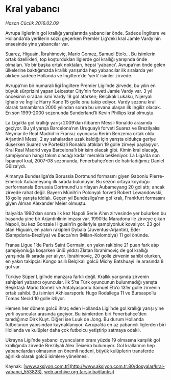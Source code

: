 # Kral yabancı

*Hasan Cücük 2016.02.09*

<div class="pNewsDetailMainContent ctx_content" itemprop="articleBody">
 <p>
  Avrupa liglerinin gol krallığı yarışlarında yabancılar önde. Sadece İngiltere ve Hollanda’da yerlilerin sözü geçerken PremIer Lig’deki kral JamIe Vardy’nin ensesinde yine yabancılar var.
 </p>
 <p>
  Suarez, Higuain, İbrahimoviç, Mario Gomez, Samuel Eto’o... Bu isimlerin ortak özellikleri, top koşturdukları liglerde gol krallığı yarışında önde olmaları. Ve bir başka ortak noktaları, hepsi ‘yabancı’. Avrupa’nın önde gelen ülkelerine baktığımızda krallık yarışında hep yabancılar ilk sıralarda yer alırken sadece Hollanda ve İngiltere’de ‘yerli’ isimler zirvede.
 </p>
 <p>
  Avrupa’nın bir numaralı ligi İngiltere Premier Ligi’nde zirvede, bu yılın en büyük sürprizini yapan Leicester City’nin forveti Jamie Vardy var. 3 yıl öncesinin sıradan ismi Vardy 18 gol atarken; Belçikalı Lukaku, Nijeryalı Ighalo ve İngiliz Harry Kane 15 golle onu takip ediyor. Vardy sezonu kral olarak tamamlarsa 2000 yılından sonra bu unvana ulaşan ilk İngiliz olacak. En son 1999-2000 sezonunda Sunderland’li Kevin Phillips kral olmuştu.
 </p>
 <p>
  La Liga’da gol krallığı yarışı 2009’dan itibaren Messi-Ronaldo arasında geçiyor. Bu yıl yarışa Barcelona’nın Uruguaylı forveti Suarez ve Brezilyalısı Neymar ile Real Madrid’in Fransız oyuncusu Kerim Benzema ortak oldu. Arjantinli Messi, 2 ay sahalardan uzak kaldığı için yarışta oldukça geriye düşerken Suarez ve Portekizli Ronaldo attıkları 19 golle zirveyi paylaşıyor. Kral Real Madrid veya Barcelona’lı bir isim olacak gibi. Kimin kral olacağı, şampiyonun hangi takım olacağı kadar merakla bekleniyor. La Liga’da son İspanyol kral, 2007-08 sezonunda, Fenerbahçe’den de hatırladığımız Daniel Güiza’ydı.
 </p>
 <p>
  Almanya Bundesliga’da Borussia Dortmund formasını giyen Gabonlu Pierre-Emerick Aubameyang ilk sırada bulunuyor. Bu sezon ortaya koyduğu performansla Borussia Dortmund’u sırtlayan Aubameyang 20 gol attı; ancak zirvede rahat değil. Bayern Münih’in Polonyalı forveti Robert Lewandowski, 18 golle yarışta iddialı. Geçen yıl Bundesliga’nın gol kralı, Frankfurt formasını giyen Alman Alexander Meier olmuştu.
 </p>
 <p>
  İtalya’da 1990’dan sonra ilk kez Napoli Serie A’nın zirvesinde yer bulurken bu başarıda yine bir Arjantinlinin imzası var. 1990’da Maradona ile zirveye çıkan Napoli, bu kez Gonzale Higuain’in golleriyle şampiyonluk kovalıyor. 23 gol atan Higuain, en yakın rakipleri Dybala (Juventus-Arjantin), Eder (Sampdoria-Brezilya) ve Bacca’nın (Milan-Kolombiya) 11 gol önünde.
 </p>
 <p>
  Fransa Ligue 1’de Paris Saint Germain, en yakın rakibine 21 puan fark atıp şampiyonluğa koşarken ünlü yıldızı Zlatan İbrahimoviç de gol krallığı yarışında ilk sırada yer alıyor. İbrahimoviç, 20 golle zirvenin sahibi olurken, en yakın takipçisi Kongo asıllı Belçikalı golcü Michy Batshuayi ile arasında 8 gol var.
 </p>
 <p>
  Türkiye Süper Ligi’nde manzara farklı değil. Krallık yarışında zirvenin sahipleri yabancı oyuncular. İlk 5’te Türk oyuncunun bulunmadığı yarışta Beşiktaşlı Mario Gomez ve Antalyasporlu Samuel Eto’o 13’er golle zirvenin ortak sahibi. Bu isimleri Akhisarsporlu Hugo Rodallega 11 ve Bursaspo’lu Tomas Necid 10 golle izliyor.
 </p>
 <p>
  Hemen her dönem golcü ihraç eden Hollanda Ligi’nde gol krallığı yarışı yine yerli oyuncular arasında geçiyor. Bu isimlerden biri Fenerbahçe’den tanıdığımız Dirk Kuyt. Diğeri ise Luuk de Jong. Bu durum Hollanda futbolunun yapısından kaynaklanıyor. Avrupa’da en az yabancılı liglerden biri Hollanda ve kulüpler daha çok futbolcu yetiştirip satmaya odaklı.
 </p>
 <p>
  Ukrayna Ligi’nde yabancı oyuncuların oranı yüzde 19 olmasına karşılık gol krallığında zirvede Brezilyalı Alex Teixeira bulunuyor. Gol krallarının hep yabancılardan olmasının en önemli nedeni, büyük kulüplerin transferde ağırlıklı olarak golcü isimlere yönelmesi.
 </p>
</div>


Kaynak: [www.aksiyon.com.tr](http://www.aksiyon.com.tr:80/dosyalar/kral-yabanci_553823), [web.archive.org (arşiv bağlantısı)](http://web.archive.org/web/20160212150749/http://www.aksiyon.com.tr:80/dosyalar/kral-yabanci_553823)
